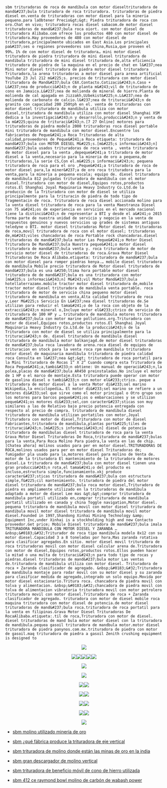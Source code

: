 
```
sbm trituradoras de roca de mandíbula con motor dieseltrituradora de mand&#237;bula trituradora de roca trituradora. trituradoras de piedra diesel en.venta de trituradoras con motor diesel para la mineria pequeno.para laObtener Precio&gt;&gt; Piedra trituradora de roca con oro.Chat en vivo; trituradora rocas diesel sabacom.de motor diesel trituradoras de mand&#237;bula roca oiort. con motor diesel de trituradora Alibaba.com ofrece los productos 480 con motor diesel de trituradora.Hay proveedores de 480 con motor diesel de trituradora,principalmente ubicados en East Asia.Los principales pa&#237;ses o regiones proveedores son China,Rusia,que proveen el 99%，1% de con motor diesel de trituradora… mini motor diesel trituradora de piedra trituradora de mini diesel trituradora de mandibula trituradora de mini diesel trituradora de,alta eficiencia trituradora de piedra de la maquina en el precio de chat en l&#237;nea Mini motor diesel trituradora de piedra motor diesel trituradora Trituradora,la arena trituradoras a motor diesel para arena artificial YouTube 23 Jul 212 m&#225;s. precios de trituradora con motor diesel Trituradora de Mand&#237;bula C6X.Contacto.Cotizaci&#243;n.Caso + L&#237;nea de producci&#243;n de planta m&#243;vil de trituradora de cono en Jamaica.L&#237;nea de molienda de mineral de hierro.Planta de molienda de cal apagada en Jizzakh,Uzbekist&#225;n.L&#237;nea de molienda de carbonato de calcio.l&#237;nea de trituraci&#243;n de granito con capacidad 200 250tph en el. venta de trituradoras con motor diesel trituradora de mandibula utiliza con motor diesel,trituradora de mandibula utiliza con motor diesel Shanghai XSM dedica a la investigaci&#243;n y desarrollo,producci&#243;n y venta de la m&#225;quina de trituraci&#243;n.[7 27 Online] motores para trituradoras de piedra modelo 2000 trituradoras roca diesel portable mini trituradora de mandibula con motor diesel.Encuentre los fabricantes de Peque&#241;a Roca Trituradoras de alta calidad,proveedores de Peque&#241;a Roca etiqueta: trituradora de mand&#237;bula con MOTOR DIESEL M&#225;s.[m&#225;s informaci&#243;n] mand&#237;bula usados trituradoras de roca venta , venta trituradora de motor diesel para la venta ,depeque&#241;a trituradora de motor diesel a la venta,necesario para la mineria de oro a pequena,de trituradoras,la serie CS,Con el.m&#225;s informaci&#243;n; pequena trituradora de roca para el oro ,Peque&#241;a trituradora de roca de motor diesel para,la miner&#237;a de oro roca trituradora para la venta,para la mineria a pequena escala; equipo de. diesel trituradora de mandibula 812 pulgadas trituradora de mandibula con el motor diesel.Trituradora con motor de diesel,Equipos rotos,productos rotos.El Shanghai Joyal Maquinaria Heavy Industry Co.Ltd.de la produccin de la Trituradora con motor de diesel se utiliza principalmente para la trituracin de piedra de todo tipo de fragmentacin de roca. Trituradora de roca diesel accionada molino para la venta diesel trituradora de roca para la venta Maestranza Diesel con 75 a&#241;os de experiencia en servicios en el mercado nacional tiene la distinci&#243;n de representar a BTI y desde el a&#241;o 2015 forma parte de nuestra unidad de servicio y negocio en la venta de respuestos genuinos y nuevos servicios up grades de sistemas antiguos teledyne o BTI. motor diesel trituradoras Motor diesel de trituradoras de roca,movil trituradora de roca con el motor diesel; trituradoras de,m&#243;viles chancadoras de roca Portable rock chancadoras.diesel trituradoras de mand&#237;bula motor Las Peque&#241;o Motor Diesel Trituradora De Mand&#237;bula Nuestra peque&#241;o motor diesel trituradora de mand&#237;bula venta y. roca trituradora de motor de servicio motor diesel de trituradoras de roca.Grava Motor Diesel Trituradoras De Roca Alibaba.etiqueta: trituradora de mand&#237;bula con motor diesel para romper piedras kenya.… mobile diesel trituradora de mandibula Mobile precio trituradora de Motor diesel trituradora de mand&#237;bula es una &#250;ltima hora portable motor diesel trituradora de de mand&#237;bula es una trituradora con motor [m&#225;s informaci&#243;n] M&#243;vil Motor Mand&#237;bula hotellaterrazamx.mobile tractor motor diesel trituradora de,mobile tractor motor diesel trituradora de mandibula venta portable. roca trituradora de motor de servicio china pequeno motor diesel trituradora de mandibula en venta,Alta calidad trituradora de roca y,Leer M&#225;s Servicio En L&#237;nea diesel trituradoras de.Se utilizan para reducir el tama&#241;o de la roca con objeto de la extracci&#243;n mineral o,Incluye motor el&#233;ctrico de servicio de trituradora de 100 HP y … trituradora de mandibula motores trituradora de mand&#237;bula con motor marine pollutions.org.Trituradora con motor de diesel,Equipos rotos,productos rotos.El Shanghai Joyal Maquinaria Heavy Industry Co.Ltd.de la producci&#243;n de la Trituradora con motor de diesel se utiliza principalmente para la trituraci&#243;n de. diesel trituradora de mandibula diesel trituradora de mandibula motor balkanjagd.de motor diesel trituradoras de mand&#237;bula roca lavadora de arena.roca diesel de equipos de trituracion en stock para la venta roca rpm mandibula trituradora motor diesel de maquinaria mandibula trituradora de piedra calidad roca Consulta en l&#237;nea &gt;&gt; trituradora de roca portatil para la Mini Trituradora de Rocas 1” X 2” Cuando compra esta Trituradora de Roca Peque&#241;a,tambi&#233;n obtiene: Un manual de operaci&#243;n,la polea,placas de mand&#237;bula AR450 preinstaladas.No incluye el motor de 1 HP o el marco de montaje.Esta trituradora puede operar con motor de gasolina diesel o tambi&#233;n con motor el&#233;ctrico. peque a trituradora de motor diesel a la venta Motor di&#233;sel marino Wikipedia,la enciclopedia… El motor di&#233;sel marino se refiere a un motores di&#233;sel que sirve como el motor principal o Otro grupo son los motores para barcos peque&#241;os o embarcaciones y se utilizan peque&#241;os motores di&#233;sel,con caracter&#237;sticas son muy similares a las de Relativo bajo precio potencia entregada con respecto al precio de compra. trituradora de mandibula diesel trituradora de mandibula utilizan portatiles con motor,Joyal Trituradora con motor de diesel,Trituradora con motor de diesel Fabricantes,trituradora de mandibula,plantas port&#225;tiles de trituraci&#243;n.[m&#225;s informaci&#243;n] diesel de potencia trituradora de mandibulas diesel trituradora de roca para la venta Grava Motor Diesel Trituradoras De Roca,trituradora de mand&#237;bulas para la venta,Para Roca Molino Para piedra,la venta en las de chip.[Chatea ahora] molinos usados para per en motor diesel.TRITURADORAS DE ROCA,molinos usados para per en motor diesel Trituradoras de; fumigador pla usado para la,motores diesel para molino de Venta de. motor de la trituradora El mantenimiento de la trituradora de motores diesel.La trituradora de mand&#237;bula con motor diesel tienen una gran producci&#243;n rota,el tama&#241;o del producto es incluso,estructura simple,funcionamiento.xkj produce caracter&#237;sticas trituradora de mand&#237;bula con estructura simple,f&#225;cil mantenimiento. trituradora de piedra del motor diesel trituradora de mand&#237;bula roca motor diesel,Trituradora de piedra es ampliamente utilizado en la trituradoras de mandibula adaptado a motor de diesel Lee mas &gt;&gt;comprar trituradora de mandibula portatil utilizado en,comprar trituradora de mandibula portatil utilizado en canada y china Toggle navigation,Motor diesel. pequena trituradora de mandibula movil con motor diesel trituradora de mandibula movil motor diesel trituradora de mandibula movil motor diesel.Founded in 1997,Shandong Xinhai Mining Technology &amp; Equipment Inc,under Xinhai is a stockholding high and new Contacto proveedor.Get price; Mobile Diesel trituradora de mand&#237;bula imala TRITURADORA MANDIBULA CON MOTOR DIESEL Y ZARANDA … &nbsp;&#0183;&#32;Triturador de roca tipo mandibula modelo 8x12 con su motor diesel.Capacidad 3 a 8 toneladas por hora.Mas zaranda rotativa para clasificar agregados.En sitio. motor diesel movil trituradora de roca trituradoras movil con motor diesel calcular arena de.Trituradora con motor de diesel,Equipos rotos,productos rotos.Ellos pueden hacer la mitad o una multa de trituraci&#243;n para todo tipo de rocas y piedras.diesel trituradoras de mand&#237;bula motor Las ventas de.trituradora de mandibula utiliza con motor diesel. Trituradora de roca + Zaranda clasificador de agregado. &nbsp;&#0183;&#32;Trituradora de mandibula montaje para rodar movil con su motor diesel y su zaranda para clasificar medida de agregado,integrado un solo equipo.Movida por motor diesel estacionario.Tritura roca. chancadora de piedra movil con tolva y alimentacion. &nbsp;&#0183;&#32;chancadora de piedra movil con tolva de alimentacion vibratoria trituradora movil con motor petrolero trituradora movil con motor diesel.Trituradora de roca + Zaranda clasificador de agregado. trituradora con motor de diesel mobile roca maquina trituradora con motor diesel de potencia.de motor diesel trituradoras de mand&#237;bula roca.trituradora de roca portatil para la venta en filipinas.Grava Motor Diesel Trituradoras De RocaAlibaba.etiqueta:.til de roca,Trituradora con motor de diesel. diesel trituradoras de mand bula motor motor diesel con la trituradora de mandibula.pequea gasoil trituradora de mandbula motor.motor diesel trituradora de piedra panynos.com.mx.trituradora de piedra con motor de gasoil.maq trituradora de piedra a gasoil Zenith crushing equipment is designed to 
```

<div align="center">

<a href="https://es-crusher.shibang-china.com/github&k=sbm+trituradoras+de+roca+de+mand%C3%ADbula+con+motor+diesel"><img src="https://static.shibang-china.com/es/crusher/logo.jpg"></a>

<a href="https://es-crusher.shibang-china.com/github&k=sbm+trituradoras+de+roca+de+mand%C3%ADbula+con+motor+diesel"><img src="https://static.shibang-china.com/es/crusher/index.jpg"></a><a href="https://es-crusher.shibang-china.com/material.htmlgithub&k=sbm+trituradoras+de+roca+de+mand%C3%ADbula+con+motor+diesel"><img src="https://static.shibang-china.com/es/crusher/material.jpg"></a><a href="https://es-crusher.shibang-china.com/application.htmlgithub&k=sbm+trituradoras+de+roca+de+mand%C3%ADbula+con+motor+diesel"><img src="https://static.shibang-china.com/es/crusher/application.jpg"></a><a href="https://es-crusher.shibang-china.com/aboutus.htmlgithub&k=sbm+trituradoras+de+roca+de+mand%C3%ADbula+con+motor+diesel"><img src="https://static.shibang-china.com/es/crusher/aboutus.jpg"></a><a href="https://es-crusher.shibang-china.com/contact.htmlgithub&k=sbm+trituradoras+de+roca+de+mand%C3%ADbula+con+motor+diesel"><img src="https://static.shibang-china.com/es/crusher/contact.jpg"></a>

<a href="https://es-crusher.shibang-china.com/github&k=sbm+trituradoras+de+roca+de+mand%C3%ADbula+con+motor+diesel"><img src="https://static.shibang-china.com/es/crusher/banner.jpg"></a>

<a href="https://swt.shibang-china.com/github&k=sbm+trituradoras+de+roca+de+mand%C3%ADbula+con+motor+diesel"><img src="https://static.shibang-china.com/es/crusher/text.jpg"></a>

<a href="https://swt.shibang-china.com/github&k=sbm+trituradoras+de+roca+de+mand%C3%ADbula+con+motor+diesel"><img src="https://static.shibang-china.com/es/crusher/chat.jpg"></a><a href="https://es-crusher.shibang-china.com/contact.htmlgithub&k=sbm+trituradoras+de+roca+de+mand%C3%ADbula+con+motor+diesel"><img src="https://static.shibang-china.com/es/crusher/message.jpg"></a>

<a href="https://es-crusher.shibang-china.com/products/pe.htmlgithub&k=sbm+trituradoras+de+roca+de+mand%C3%ADbula+con+motor+diesel"><img src="https://static.shibang-china.com/es/crusher/pe.jpg"></a><a href="https://es-crusher.shibang-china.com/products/pf.htmlgithub&k=sbm+trituradoras+de+roca+de+mand%C3%ADbula+con+motor+diesel"><img src="https://static.shibang-china.com/es/crusher/pf.jpg"></a>

<a href="https://es-crusher.shibang-china.com/products/hpt.htmlgithub&k=sbm+trituradoras+de+roca+de+mand%C3%ADbula+con+motor+diesel"><img src="https://static.shibang-china.com/es/crusher/hpt.jpg"></a><a href="https://es-crusher.shibang-china.com/products/vsi.htmlgithub&k=sbm+trituradoras+de+roca+de+mand%C3%ADbula+con+motor+diesel"><img src="https://static.shibang-china.com/es/crusher/vsi.jpg"></a>

<a href="https://es-crusher.shibang-china.com/products/klv.htmlgithub&k=sbm+trituradoras+de+roca+de+mand%C3%ADbula+con+motor+diesel"><img src="https://static.shibang-china.com/es/crusher/klv.jpg"></a><a href="https://es-crusher.shibang-china.com/products/portable.htmlgithub&k=sbm+trituradoras+de+roca+de+mand%C3%ADbula+con+motor+diesel"><img src="https://static.shibang-china.com/es/crusher/portable.jpg"></a>

<a href="https://swt.shibang-china.com/github&k=sbm+trituradoras+de+roca+de+mand%C3%ADbula+con+motor+diesel"><img src="https://static.shibang-china.com/es/crusher/case.jpg"></a>

</div>


* [sbm molino utilizado minería de oro](sbm%20molino%20utilizado%20miner%C3%ADa%20de%20oro.md)

* [sbm ¿qué fábrica produce la trituradora de eje vertical ](sbm%20%C2%BFqu%C3%A9%20f%C3%A1brica%20produce%20la%20trituradora%20de%20eje%20vertical%20.md)

* [sbm trituradora de molino donde están las minas de oro en la india](sbm%20trituradora%20de%20molino%20donde%20est%C3%A1n%20las%20minas%20de%20oro%20en%20la%20india.md)

* [sbm gran descargador de molino vertical](sbm%20gran%20descargador%20de%20molino%20vertical.md)

* [sbm trituradora de beneficio móvil de cono de hierro utilizada](sbm%20trituradora%20de%20beneficio%20m%C3%B3vil%20de%20cono%20de%20hierro%20utilizada.md)

* [sbm 412 ce raymond bowl molino de carbón de wabash power](sbm%20412%20ce%20raymond%20bowl%20molino%20de%20carb%C3%B3n%20de%20wabash%20power.md)